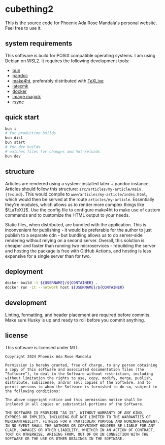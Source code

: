# cubething2

This is the source code for Phoenix Ada Rose Mandala's personal website. Feel
free to use it.

## system requirements

This software is build for POSIX compatible operating systems. I am using Debian
on WSL2. It requires the following development tools:

- [bun](https://bun.sh)
- [pandoc](https://pandoc.org)
- [make4ht](https://github.com/michal-h21/make4ht), preferably distributed with
  [TeXLive](https://tug.org/texlive/)
- [latexmk](https://ctan.org/pkg/latexmk/)
- [docker](https://docker.com)
- [image magick](https://imagemagick.org/script/index.php)
- [rsync](https://rsync.samba.org)

## quick start

```sh
bun i
# for production builds
bun dist
bun start
# for dev builds
# watches files for changes and hot-reloads
bun dev
```

## structure

Articles are rendered using a system-installed latex + pandoc instance. Articles
should follow this structure: `src/articles/my-article/main.{tex,md}`. This
would compile to `www/articles/my-article/index.html`, which would then be
served at the route `articles/my-article`. Essentially they're modules, which
allows us to render more complex things like $\LaTeX{}$. Use the config file to
configure make4ht to make use of custom commands and to customize the HTML
output to your needs.

Static files, when distributed, are bundled with the application. This is
inconvenient for publishing - it would be preferable for the author to just
publish to a separate cdn - but bundling allows us to do server-side rendering
without relying on a second server. Overall, this solution is cheaper and faster
than running two microservices - rebuilding the server and hosting the package
is free with GitHub Actions, and hosting is less expensive for a single server
than for two.

## deployment

```sh
docker build -t ${USERNAME}/${CONTAINER} .
docker run -it --network host ${USERNAME}/${CONTAINER}
```

## development

Linting, formatting, and header placement are required before commits. Make sure
Husky is up and ready to roll before you commit anything.

## license

This software is licensed under MIT.

```text
Copyright 2024 Phoenix Ada Rose Mandala

Permission is hereby granted, free of charge, to any person obtaining a copy of this software and associated documentation files (the “Software”), to deal in the Software without restriction, including without limitation the rights to use, copy, modify, merge, publish, distribute, sublicense, and/or sell copies of the Software, and to permit persons to whom the Software is furnished to do so, subject to the following conditions:

The above copyright notice and this permission notice shall be included in all copies or substantial portions of the Software.

THE SOFTWARE IS PROVIDED “AS IS”, WITHOUT WARRANTY OF ANY KIND, EXPRESS OR IMPLIED, INCLUDING BUT NOT LIMITED TO THE WARRANTIES OF MERCHANTABILITY, FITNESS FOR A PARTICULAR PURPOSE AND NONINFRINGEMENT. IN NO EVENT SHALL THE AUTHORS OR COPYRIGHT HOLDERS BE LIABLE FOR ANY CLAIM, DAMAGES OR OTHER LIABILITY, WHETHER IN AN ACTION OF CONTRACT, TORT OR OTHERWISE, ARISING FROM, OUT OF OR IN CONNECTION WITH THE SOFTWARE OR THE USE OR OTHER DEALINGS IN THE SOFTWARE.
```

